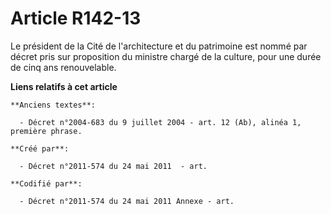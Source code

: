 # Article R142-13

Le président de la Cité de l'architecture et du patrimoine est nommé par décret pris sur proposition du ministre chargé de la
culture, pour une durée de cinq ans renouvelable.

**Liens relatifs à cet article**

	**Anciens textes**:

	  - Décret n°2004-683 du 9 juillet 2004 - art. 12 (Ab), alinéa 1, première phrase.

	**Créé par**:

	  - Décret n°2011-574 du 24 mai 2011  - art.

	**Codifié par**:

	  - Décret n°2011-574 du 24 mai 2011 Annexe - art.
